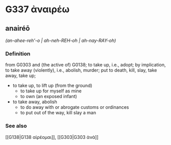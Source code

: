 # G337 ἀναιρέω

## anairéō

_(an-ahee-reh'-o | ah-neh-REH-oh | ah-nay-RAY-oh)_

### Definition

from G0303 and (the active of) G0138; to take up, i.e., adopt; by implication, to take away (violently), i.e., abolish, murder; put to death, kill, slay, take away, take up; 

- to take up, to lift up (from the ground)
  - to take up for myself as mine
  - to own (an exposed infant)
- to take away, abolish
  - to do away with or abrogate customs or ordinances
  - to put out of the way, kill slay a man

### See also

[[G138|G138 αἱρέομαι]], [[G303|G303 ἀνά]]
